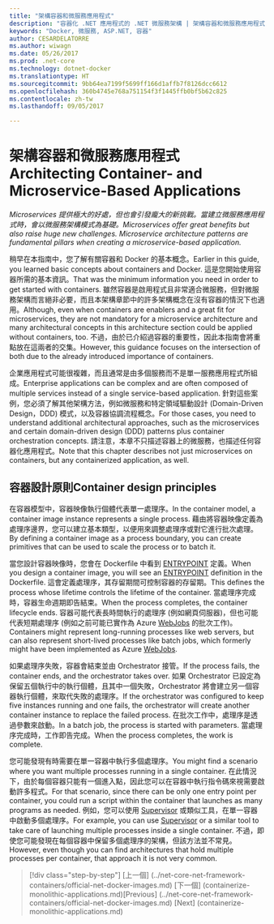 ```yaml
---
title: "架構容器和微服務應用程式"
description: "容器化 .NET 應用程式的 .NET 微服務架構 | 架構容器和微服務應用程式"
keywords: "Docker, 微服務, ASP.NET, 容器"
author: CESARDELATORRE
ms.author: wiwagn
ms.date: 05/26/2017
ms.prod: .net-core
ms.technology: dotnet-docker
ms.translationtype: HT
ms.sourcegitcommit: 9bb64ea7199f5699ff166d1affb7f8126dcc6612
ms.openlocfilehash: 360b4745e768a751154f3f1445ffb0bf5b62c825
ms.contentlocale: zh-tw
ms.lasthandoff: 09/05/2017

---
```

# <a name="architecting-container--and-microservice-based-applications"></a><span data-ttu-id="3229d-104">架構容器和微服務應用程式</span><span class="sxs-lookup"><span data-stu-id="3229d-104">Architecting Container- and Microservice-Based Applications</span></span>

<span data-ttu-id="3229d-105">*Microservices 提供極大的好處，但也會引發龐大的新挑戰。當建立微服務應用程式時，會以微服務架構模式為基礎。*</span><span class="sxs-lookup"><span data-stu-id="3229d-105">*Microservices offer great benefits but also raise huge new challenges. Microservice architecture patterns are fundamental pillars when creating a microservice-based application.*</span></span>

<span data-ttu-id="3229d-106">稍早在本指南中，您了解有關容器和 Docker 的基本概念。</span><span class="sxs-lookup"><span data-stu-id="3229d-106">Earlier in this guide, you learned basic concepts about containers and Docker.</span></span> <span data-ttu-id="3229d-107">這是您開始使用容器所需的基本資訊。</span><span class="sxs-lookup"><span data-stu-id="3229d-107">That was the minimum information you need in order to get started with containers.</span></span> <span data-ttu-id="3229d-108">雖然容器是啟用程式且非常適合微服務，但對微服務架構而言絕非必要，而且本架構章節中的許多架構概念在沒有容器的情況下也適用。</span><span class="sxs-lookup"><span data-stu-id="3229d-108">Although, even when containers are enablers and a great fit for microservices, they are not mandatory for a microservice architecture and many architectural concepts in this architecture section could be applied without containers, too.</span></span> <span data-ttu-id="3229d-109">不過，由於已介紹過容器的重要性，因此本指南會將重點放在這兩者的交集。</span><span class="sxs-lookup"><span data-stu-id="3229d-109">However, this guidance focuses on the intersection of both due to the already introduced importance of containers.</span></span>

<span data-ttu-id="3229d-110">企業應用程式可能很複雜，而且通常是由多個服務而不是單一服務應用程式所組成。</span><span class="sxs-lookup"><span data-stu-id="3229d-110">Enterprise applications can be complex and are often composed of multiple services instead of a single service-based application.</span></span> <span data-ttu-id="3229d-111">針對這些案例，您必須了解其他架構方法，例如微服務和特定領域驅動設計 (Domain-Driven Design，DDD) 模式，以及容器協調流程概念。</span><span class="sxs-lookup"><span data-stu-id="3229d-111">For those cases, you need to understand additional architectural approaches, such as the microservices and certain domain-driven design (DDD) patterns plus container orchestration concepts.</span></span> <span data-ttu-id="3229d-112">請注意，本章不只描述容器上的微服務，也描述任何容器化應用程式。</span><span class="sxs-lookup"><span data-stu-id="3229d-112">Note that this chapter describes not just microservices on containers, but any containerized application, as well.</span></span>

## <a name="container-design-principles"></a><span data-ttu-id="3229d-113">容器設計原則</span><span class="sxs-lookup"><span data-stu-id="3229d-113">Container design principles</span></span>

<span data-ttu-id="3229d-114">在容器模型中，容器映像執行個體代表單一處理序。</span><span class="sxs-lookup"><span data-stu-id="3229d-114">In the container model, a container image instance represents a single process.</span></span> <span data-ttu-id="3229d-115">藉由將容器映像定義為處理序邊界，您可以建立基本類型，以便用來調整處理序或對它進行批次處理。</span><span class="sxs-lookup"><span data-stu-id="3229d-115">By defining a container image as a process boundary, you can create primitives that can be used to scale the process or to batch it.</span></span>

<span data-ttu-id="3229d-116">當您設計容器映像時，您會在 Dockerfile 中看到 [ENTRYPOINT](https://docs.docker.com/engine/reference/builder/) 定義。</span><span class="sxs-lookup"><span data-stu-id="3229d-116">When you design a container image, you will see an [ENTRYPOINT](https://docs.docker.com/engine/reference/builder/) definition in the Dockerfile.</span></span> <span data-ttu-id="3229d-117">這會定義處理序，其存留期間可控制容器的存留期。</span><span class="sxs-lookup"><span data-stu-id="3229d-117">This defines the process whose lifetime controls the lifetime of the container.</span></span> <span data-ttu-id="3229d-118">當處理序完成時，容器生命週期即告結束。</span><span class="sxs-lookup"><span data-stu-id="3229d-118">When the process completes, the container lifecycle ends.</span></span> <span data-ttu-id="3229d-119">容器可能代表長時間執行的處理序 (例如網頁伺服器)，但也可能代表短期處理序 (例如之前可能已實作為 Azure [WebJobs](https://docs.microsoft.com/azure/app-service-web/websites-webjobs-resources) 的批次工作)。</span><span class="sxs-lookup"><span data-stu-id="3229d-119">Containers might represent long-running processes like web servers, but can also represent short-lived processes like batch jobs, which formerly might have been implemented as Azure [WebJobs](https://docs.microsoft.com/azure/app-service-web/websites-webjobs-resources).</span></span>

<span data-ttu-id="3229d-120">如果處理序失敗，容器會結束並由 Orchestrator 接管。</span><span class="sxs-lookup"><span data-stu-id="3229d-120">If the process fails, the container ends, and the orchestrator takes over.</span></span> <span data-ttu-id="3229d-121">如果 Orchestrator 已設定為保留五個執行中的執行個體，且其中一個失敗，Orchestrator 將會建立另一個容器執行個體，來取代失敗的處理序。</span><span class="sxs-lookup"><span data-stu-id="3229d-121">If the orchestrator was configured to keep five instances running and one fails, the orchestrator will create another container instance to replace the failed process.</span></span> <span data-ttu-id="3229d-122">在批次工作中，處理序是透過參數來啟動。</span><span class="sxs-lookup"><span data-stu-id="3229d-122">In a batch job, the process is started with parameters.</span></span> <span data-ttu-id="3229d-123">當處理序完成時，工作即告完成。</span><span class="sxs-lookup"><span data-stu-id="3229d-123">When the process completes, the work is complete.</span></span>

<span data-ttu-id="3229d-124">您可能發現有時需要在單一容器中執行多個處理序。</span><span class="sxs-lookup"><span data-stu-id="3229d-124">You might find a scenario where you want multiple processes running in a single container.</span></span> <span data-ttu-id="3229d-125">在此情況下，由於每個容器只能有一個進入點，因此您可以在容器中執行指令碼來視需要啟動許多程式。</span><span class="sxs-lookup"><span data-stu-id="3229d-125">For that scenario, since there can be only one entry point per container, you could run a script within the container that launches as many programs as needed.</span></span> <span data-ttu-id="3229d-126">例如，您可以使用 [Supervisor](http://supervisord.org/) 或類似工具，在單一容器中啟動多個處理序。</span><span class="sxs-lookup"><span data-stu-id="3229d-126">For example, you can use [Supervisor](http://supervisord.org/) or a similar tool to take care of launching multiple processes inside a single container.</span></span> <span data-ttu-id="3229d-127">不過，即使您可能發現在每個容器中保留多個處理序的架構，但該方法並不常見。</span><span class="sxs-lookup"><span data-stu-id="3229d-127">However, even though you can find architectures that hold multiple processes per container, that approach it is not very common.</span></span>


>[!div class="step-by-step"]
<span data-ttu-id="3229d-128">[上一個] (../net-core-net-framework-containers/official-net-docker-images.md) [下一個] (containerize-monolithic-applications.md)</span><span class="sxs-lookup"><span data-stu-id="3229d-128">[Previous] (../net-core-net-framework-containers/official-net-docker-images.md) [Next] (containerize-monolithic-applications.md)</span></span>

